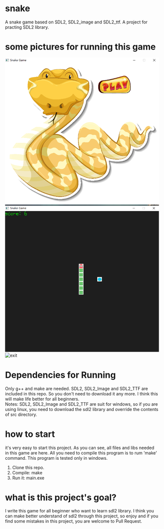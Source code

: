 # snake
A snake game based on SDL2, SDL2_image and SDL2_ttf. A project for practing SDL2 library.

# some pictures for running this game
![startUI](https://github.com/haojie1/snake/blob/main/src/image/startUI.png?raw=true)
![process](https://github.com/haojie1/snake/blob/main/src/image/process.png?raw=true)
![exit](https://github.com/haojie1/snake/blob/main/src/image/exit.jpg?raw=true)

# Dependencies for Running
Only g++ and make are needed. SDL2, SDL2_Image and SDL2_TTF are included in this repo. So you don't need to download it any more. I think this will make life better for all beginners.  
Notes: SDL2, SDL2_Image and SDL2_TTF are suit for windows, so if you are using linux, you need to download the sdl2 library and override the contents of src directory.

# how to start
it's very easy to start this project. As you can see, all files and libs needed in this game are here. All you need to compile this program is to rum 'make' command. This program is tested only in windows.
1. Clone this repo.
2. Compile: make
3. Run it: main.exe

# what is this project's goal?
I write this game for all beginner who want to learn sdl2 library. I think you can make better understand of sdl2 through this project, so enjoy and if you find some mistakes in this project, you are welcome to Pull Request.
